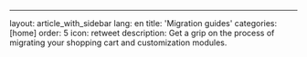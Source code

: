 ---
layout: article_with_sidebar
lang: en
title: 'Migration guides'
categories: [home]
order: 5
icon: retweet
description: Get a grip on the process of migrating your shopping cart and customization modules.


